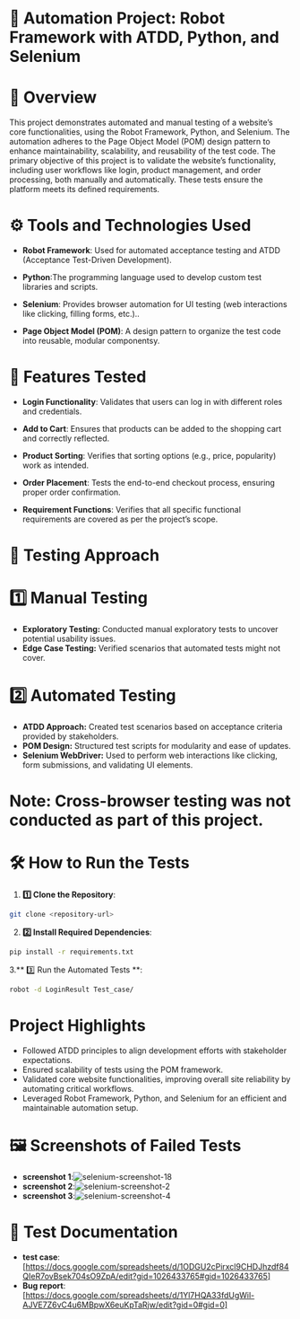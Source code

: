# 🚀 Automation Project: Robot Framework with ATDD, Python, and Selenium
# 📌 Overview
This project demonstrates automated and manual testing of a website’s core functionalities, using the Robot Framework, Python, and Selenium. The automation adheres to the Page Object Model (POM) design pattern to enhance maintainability, scalability, and reusability of the test code.
The primary objective of this project is to validate the website’s functionality, including user workflows like login, product management, and order processing, both manually and automatically. These tests ensure the platform meets its defined requirements.
# ⚙️ Tools and Technologies Used

- **Robot Framework**: Used for automated acceptance testing and ATDD (Acceptance Test-Driven Development).

- **Python**:The programming language used to develop custom test libraries and scripts.

- **Selenium**: Provides browser automation for UI testing (web interactions like clicking, filling forms, etc.)..

- **Page Object Model (POM)**: A design pattern to organize the test code into reusable, modular componentsy.

# 🧪 Features Tested

- **Login Functionality**: Validates that users can log in with different roles and credentials.

- **Add to Cart**: Ensures that products can be added to the shopping cart and correctly reflected.

- **Product Sorting**: Verifies that sorting options (e.g., price, popularity) work as intended.

- **Order Placement**: Tests the end-to-end checkout process, ensuring proper order confirmation.

- **Requirement Functions**: Verifies that all specific functional requirements are covered as per the project’s scope.

# 📝 Testing Approach
# 1️⃣ Manual Testing
- **Exploratory Testing:** Conducted manual exploratory tests to uncover potential usability issues.
- **Edge Case Testing:** Verified scenarios that automated tests might not cover.
# 2️⃣ Automated Testing
- **ATDD Approach:** Created test scenarios based on acceptance criteria provided by stakeholders.
- **POM Design:** Structured test scripts for modularity and ease of updates.
- **Selenium WebDriver:** Used to perform web interactions like clicking, form submissions, and validating UI elements.
# Note: Cross-browser testing was not conducted as part of this project.

# 🛠️ How to Run the Tests

1. **1️⃣ Clone the Repository**:

```sh
git clone <repository-url>
```
2. **2️⃣ Install Required Dependencies**:
```sh
pip install -r requirements.txt
```
3.** 3️⃣ Run the Automated Tests **:
```sh
robot -d LoginResult Test_case/
```
# Project Highlights
- Followed ATDD principles to align development efforts with stakeholder expectations.
- Ensured scalability of tests using the POM framework.
- Validated core website functionalities, improving overall site reliability by automating critical workflows.
- Leveraged Robot Framework, Python, and Selenium for an efficient and maintainable automation setup.
# 🖼️ Screenshots of Failed Tests
- **screenshot 1**:![selenium-screenshot-18](https://github.com/user-attachments/assets/99a680f0-5828-4122-be08-425d1d793f9d)
- **screenshot 2**:![selenium-screenshot-2](https://github.com/user-attachments/assets/42a2e175-1b20-4d15-baee-53c50c52b43e)
- **screenshot 3**:![selenium-screenshot-4](https://github.com/user-attachments/assets/d17fff2a-9c3d-46b4-998f-bb63211ef55d)
# 📄 Test Documentation
- **test case**:[https://docs.google.com/spreadsheets/d/1ODGU2cPirxcl9CHDJhzdf84QIeR7ovBsek704sO9ZpA/edit?gid=1026433765#gid=1026433765]
- **Bug report**:[https://docs.google.com/spreadsheets/d/1Yl7HQA33fdUgWil-AJVE7Z6vC4u6MBpwX6euKpTaRjw/edit?gid=0#gid=0]
